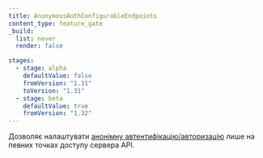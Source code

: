 ```yaml
---
title: AnonymousAuthConfigurableEndpoints
content_type: feature_gate
_build:
  list: never
  render: false

stages:
  - stage: alpha
    defaultValue: false
    fromVersion: "1.31"
    toVersion: "1.31"
  - stage: beta
    defaultValue: true
    fromVersion: "1.32"
---
```


Дозволяє налаштувати [анонімну автентифікацію/авторизацію](/docs/reference/access-authn-authz/authentication/#anonymous-authenticator-configuration) лише на певних точках доступу сервера API.
